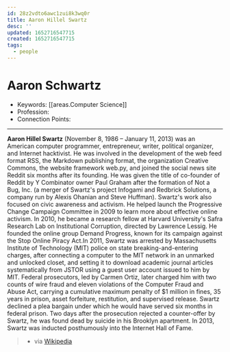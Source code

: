 ```yaml
---
id: 28z2vdto6awc1zui8k3wq0r
title: Aaron Hillel Swartz
desc: ''
updated: 1652716547715
created: 1652716547715
tags:
  - people
---
```


# Aaron Schwartz

- Keywords: [[areas.Computer Science]]
- Profession:
- Connection Points:

---

**Aaron Hillel Swartz** (November 8, 1986 – January 11, 2013) was an American computer programmer, entrepreneur, writer, political organizer, and Internet hacktivist. He was involved in the development of the web feed format RSS, the Markdown publishing format, the organization Creative Commons, the website framework web.py, and joined the social news site Reddit six months after its founding. He was given the title of co-founder of Reddit by Y Combinator owner Paul Graham after the formation of Not a Bug, Inc. (a merger of Swartz's project Infogami and Redbrick Solutions, a company run by Alexis Ohanian and Steve Huffman). Swartz's work also focused on civic awareness and activism. He helped launch the Progressive Change Campaign Committee in 2009 to learn more about effective online activism. In 2010, he became a research fellow at Harvard University's Safra Research Lab on Institutional Corruption, directed by Lawrence Lessig. He founded the online group Demand Progress, known for its campaign against the Stop Online Piracy Act.In 2011, Swartz was arrested by Massachusetts Institute of Technology (MIT) police on state breaking-and-entering charges, after connecting a computer to the MIT network in an unmarked and unlocked closet, and setting it to download academic journal articles systematically from JSTOR using a guest user account issued to him by MIT. Federal prosecutors, led by Carmen Ortiz, later charged him with two counts of wire fraud and eleven violations of the Computer Fraud and Abuse Act, carrying a cumulative maximum penalty of $1 million in fines, 35 years in prison, asset forfeiture, restitution, and supervised release. Swartz declined a plea bargain under which he would have served six months in federal prison. Two days after the prosecution rejected a counter-offer by Swartz, he was found dead by suicide in his Brooklyn apartment. In 2013, Swartz was inducted posthumously into the Internet Hall of Fame.

> - via [Wikipedia](https://en.wikipedia.org/wiki/Aaron%20Swartz)
